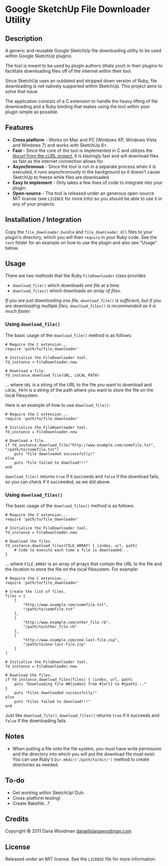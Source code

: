 # Google SketchUp File Downloader Utility

## Description

A generic and reusable Google SketchUp file downloading utility to be used within Google SketchUp plugins.

The tool is meant to be used by plugin authors (thats you!) in their plugins to facilitate downloading files off of the internet within their tool.

Since SketchUp uses an outdated and stripped down version of Ruby, file downloading is not natively supported within SketchUp. This project aims to solve that issue.

The application consists of a C extension to handle the heavy lifting of file downloading and a Ruby binding that makes using the tool within your plugin simple as possible.


## Features

- **Cross platform** - Works on Mac and PC (Windows XP, Windows Vista and Windows 7) and works with SketchUp 6+.
- **Fast** - Since the core of the tool is implemented in C and utilizes the [libcurl from the cURL project](http://curl.haxx.se/), it is blazingly fast and will download files as fast as the internet connection allows for.
- **Asynchronous** - Since the tool is run in a separate process when it is executed, it runs asynchronously in the background so it doesn't cause SketchUp to freeze while files are downloaded.
- **Easy to implement** - Only takes a few lines of code to integrate into your plugin.
- **Open-source** - The tool is released under an generous open-source MIT license (see `LICENCE` for more info) so you should be able to use it in any of your projects.



## Installation / Integration

Copy the `file_downloader.bundle` and `file_downloader.dll` files to your plugin's directory, which you will then `require` in your Ruby code. See the `test` folder for an example on how to use the plugin and also see "Usage" below.



## Usage

There are two methods that the Ruby `FileDownloader` class provides:

- `download_file()` which downloads *one file* at a time.
- `download_files()` which downloads *an array of files*.

*If you are just downloading one file, `download_file()` is sufficient, but if you are downloading multiple files, `download_files()` is recommended as it is much faster.*



### Using `download_file()`

The basic usage of the `download_file()` method is as follows:

    # Require the C extension...
    require 'path/to/file_downloader'
    
    # Initialize the FileDownloader tool.
    fd_instance = FileDownloader.new
    
    # Download a file.
    fd_instance.download_file(URL, LOCAL_PATH)

... where `URL` is a string of the URL to the file you want to download and `LOCAL_PATH` is a string of the path where you want to store the file on the local filesystem.

Here is an example of how to use `download_file()`:

    # Require the C extension...
    require 'path/to/file_downloader'
    
    # Initialize the FileDownloader tool.
    fd_instance = FileDownloader.new
    
    # Download a file.
    if fd_instance.download_file("http://www.example.com/somefile.txt", "/path/to/somefile.txt")
        puts "File downloaded successfully!"
    else
        puts "File failed to download!!!"
    end

`download_file()` returns `true` if it succeeds and `false` if the download fails, so you can check if it succeeded, as we did above.



### Using `download_files()`

The basic usage of the `download_files()` method is as follows:

    # Require the C extension...
    require 'path/to/file_downloader'
    
    # Initialize the FileDownloader tool.
    fd_instance = FileDownloader.new
    
    # Download the files.
    fd_instance.download_files(FILE_ARRAY) { |index, url, path| 
        # Code to execute each time a file is downloaded...
    }

... where `FILE_ARRAY` is an array of arrays that contain the URL to the file and the location to store the file on the local filesystem. For example:

    # Require the C extension...
    require 'path/to/file_downloader'
    
    # Create the list of files.
    files = [
        [
            "http://www.example.com/somefile.txt",
            "/path/to/somefile.txt"
        ],
        [
            "http://www.example.com/other_file.rb",
            "/path/to/other_file.rb"
        ],
        [
            "http://www.example.com/one-last-file.zip",
            "/path/to/one-last-file.zip"
        ]
    ]
    
    # Initialize the FileDownloader tool.
    fd_instance = FileDownloader.new
    
    # Download the files.
    if fd_instance.download_files(files) { |index, url, path|
        puts "Downloading file ##{index} from #{url} to #{path}..."
    }
        puts "Files downloaded successfully!"
    else
        puts "Files failed to download!!!"
    end

Just like `download_file()`, `download_files()` returns `true` if it succeeds and `false` if the downloading fails.



## Notes

- When putting a file onto the file system, you must have write permission and the directory into which you will put the download file must exist. You can use Ruby's `Dir.mkdir('/path/to/dir/')` method to create directories as needed.



## To-do

- Get working within SketchUp! Duh.
- Cross-platform testing!
- Create Rakefile...?



## Credits

Copyright &copy; 2011 Dana Woodman <dana@danawoodman.com>



## License

Released under an MIT license. See the `LICENSE` file for more information.


